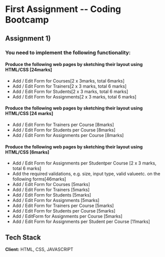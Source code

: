 
# First Assignment -- Coding Bootcamp #

## Assignment 1) ##
### You need to implement the following functionality: ###

#### Produce the following web pages by sketching their layout using HTML/CSS [24marks] ####
+ Add / Edit Form for Courses[2 x 3marks, total 6marks]
+ Add / Edit Form for Trainers[2 x 3 marks, total 6 marks]
+ Add / Edit Form for Students[2 x 3 marks, total 6 marks]
+ Add / Edit Form for Assignments[2 x 3 marks, total 6 marks]

#### Produce the following web pages by sketching their layout using HTML/CSS [24 marks] ####
+ Add / Edit Form for Trainers per Course [8marks]
+ Add / Edit Form for Students per Course [8marks]
+ Add / Edit Form for Assignments per Course [8marks]

#### Produce the following web pages by sketching their layout using HTML/CSS [6marks] ####
+ Add / Edit Form for Assignments per Studentper Course [2 x 3 marks, total 6 marks]
+ Add the required validations, e.g. size, input type, valid valueetc. on the following forms[46marks]
+ Add / Edit Form for Courses [5marks]
+ Add / Edit Form for Trainers [5marks]
+ Add / Edit Form for Students [5marks]
+ Add / Edit Form for Assignments [5marks]
+ Add / Edit Form for Trainers per Course [5marks]
+ Add / Edit Form for Students per Course [5marks]
+ Add / EditForm for Assignments per Course [5marks]
+ Add / Edit Form for Assignments per Student per Course [11marks]




## Tech Stack ##

**Client:** HTML, CSS, JAVASCRIPT



